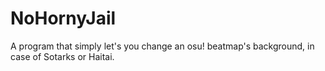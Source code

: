 # NoHornyJail
A program that simply let's you change an osu! beatmap's background, in case of Sotarks or Haitai.
